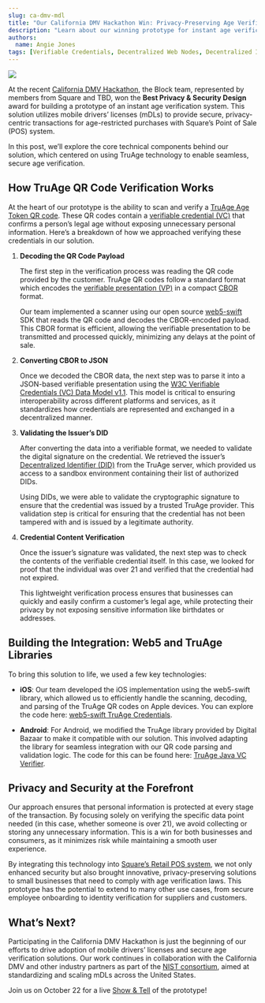 ```yaml
---
slug: ca-dmv-mdl
title: "Our California DMV Hackathon Win: Privacy-Preserving Age Verification"
description: "Learn about our winning prototype for instant age verification within Square's Point of Sale system."
authors:
  name: Angie Jones
tags: [Verifiable Credentials, Decentralized Web Nodes, Decentralized Identity, Web5, tbDEX, Hackathon]
---
```


<head>
  <meta property="og:title" content="Our California DMV Hackathon Win: Privacy-Preserving Age Verification" />
  <meta property="og:type" content="website" />
  <meta property="og:url" content='https://developer.tbd.website/blog/kcc-hackathon' />
  <meta name="og:description" content="Learn about our winning prototype for instant age verification within Square's Point of Sale system." />
  <meta property="og:image" content="https://developer.tbd.website/assets/images/blog-ca-dmv-mdl-3f980361c940d2382af955056a74af1b.png" /> 

  <meta name="twitter:card" content="summary_large_image" />
  <meta property="twitter:domain" content="developer.tbd.website" />
  <meta name="twitter:site" content="@tbdevs" />
  <meta name="twitter:title" content="Our California DMV Hackathon Win: Privacy-Preserving Age Verification" />
  <meta property="twitter:url" content='https://developer.tbd.website/blog/kcc-hackathon' /> 
  <meta name="twitter:description" content="Learn about our winning prototype for instant age verification within Square's Point of Sale system." />
  <meta name="twitter:image" content="https://developer.tbd.website/assets/images/blog-ca-dmv-mdl-3f980361c940d2382af955056a74af1b.png" />

  <link rel="apple-touch-icon" href="https://developer.tbd.website/img/tbd-fav-icon-main.png" />
</head>


![](/img/blog-ca-dmv-mdl.png)


At the recent [California DMV Hackathon](https://www.dmv.ca.gov/portal/news-and-media/news-releases/dmv-recognizes-companies-for-outstanding-mdl-use-cases-at-first-community-hackathon/), the Block team, represented by members from Square and TBD, won the **Best Privacy & Security Design** award for building a prototype of an instant age verification system. This solution utilizes mobile drivers’ licenses (mDLs) to provide secure, privacy-centric transactions for age-restricted purchases with Square’s Point of Sale (POS) system.

In this post, we’ll explore the core technical components behind our solution, which centered on using TruAge technology to enable seamless, secure age verification.

<!--truncate-->

## How TruAge QR Code Verification Works
At the heart of our prototype is the ability to scan and verify a [TruAge Age Token QR code](https://www.dmv.ca.gov/portal/ca-dmv-wallet/truage/). These QR codes contain a [verifiable credential (VC)](https://developer.tbd.website/docs/web5/verifiable-credentials/what-are-vcs) that confirms a person’s legal age without exposing unnecessary personal information. Here’s a breakdown of how we approached verifying these credentials in our solution.

1. **Decoding the QR Code Payload** 

    The first step in the verification process was reading the QR code provided by the customer. TruAge QR codes follow a standard format which encodes the [verifiable presentation (VP)](https://developer.tbd.website/docs/glossary/#verifiable-presentation) in a compact [CBOR](https://cbor.io/) format.

    Our team implemented a scanner using our open source [web5-swift](https://github.com/TBD54566975/web5-swift/tree/truage-credentials) SDK that reads the QR code and decodes the CBOR-encoded payload. This CBOR format is efficient, allowing the verifiable presentation to be transmitted and processed quickly, minimizing any delays at the point of sale.

2. **Converting CBOR to JSON** 

    Once we decoded the CBOR data, the next step was to parse it into a JSON-based verifiable presentation using the [W3C Verifiable Credentials (VC) Data Model v1.1](https://www.w3.org/TR/vc-data-model/). This model is critical to ensuring interoperability across different platforms and services, as it standardizes how credentials are represented and exchanged in a decentralized manner.

3. **Validating the Issuer’s DID** 

    After converting the data into a verifiable format, we needed to validate the digital signature on the credential. We retrieved the issuer’s [Decentralized Identifier (DID)](https://developer.tbd.website/docs/web5/decentralized-identifiers/what-are-dids) from the TruAge server, which provided us access to a sandbox environment containing their list of authorized DIDs.

    Using DIDs, we were able to validate the cryptographic signature to ensure that the credential was issued by a trusted TruAge provider. This validation step is critical for ensuring that the credential has not been tampered with and is issued by a legitimate authority.

4. **Credential Content Verification** 

    Once the issuer’s signature was validated, the next step was to check the contents of the verifiable credential itself. In this case, we looked for proof that the individual was over 21 and verified that the credential had not expired.

    This lightweight verification process ensures that businesses can quickly and easily confirm a customer’s legal age, while protecting their privacy by not exposing sensitive information like birthdates or addresses.

## Building the Integration: Web5 and TruAge Libraries
To bring this solution to life, we used a few key technologies:

* **iOS**: Our team developed the iOS implementation using the web5-swift library, which allowed us to efficiently handle the scanning, decoding, and parsing of the TruAge QR codes on Apple devices. You can explore the code here: [web5-swift TruAge Credentials](https://github.com/TBD54566975/web5-swift/tree/truage-credentials).

* **Android**: For Android, we modified the TruAge library provided by Digital Bazaar to make it compatible with our solution. This involved adapting the library for seamless integration with our QR code parsing and validation logic. The code for this can be found here: [TruAge Java VC Verifier](https://github.com/tbdeng/truage-java-vc-verifier).

## Privacy and Security at the Forefront
Our approach ensures that personal information is protected at every stage of the transaction. By focusing solely on verifying the specific data point needed (in this case, whether someone is over 21), we avoid collecting or storing any unnecessary information. This is a win for both businesses and consumers, as it minimizes risk while maintaining a smooth user experience.

By integrating this technology into [Square’s Retail POS system](https://squareup.com/us/en/point-of-sale/retail), we not only enhanced security but also brought innovative, privacy-preserving solutions to small businesses that need to comply with age verification laws. This prototype has the potential to extend to many other use cases, from secure employee onboarding to identity verification for suppliers and customers.

## What’s Next?
Participating in the California DMV Hackathon is just the beginning of our efforts to drive adoption of mobile drivers’ licenses and secure age verification solutions. Our work continues in collaboration with the California DMV and other industry partners as part of the [NIST consortium](https://www.nccoe.nist.gov/news-insights/nccoe-announces-collaborators-mobile-drivers-license-mdl-project-use-case-1), aimed at standardizing and scaling mDLs across the United States.

Join us on October 22 for a live [Show & Tell](https://cal.et/c/t7jszrie) of the prototype!

